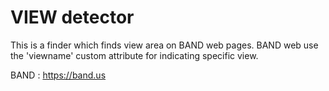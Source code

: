 # VIEW detector

This is a finder which finds view area on BAND web pages.
BAND web use the 'viewname' custom attribute for indicating specific view.

BAND : https://band.us